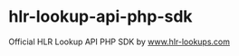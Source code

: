 hlr-lookup-api-php-sdk
======================

Official HLR Lookup API PHP SDK by www.hlr-lookups.com
